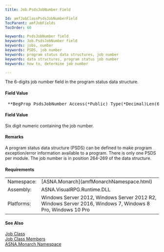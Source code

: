 ```yaml
---
title: Job.PsdsJobNumber Field

Id: amfJobClassPsdsJobNumberField
TocParent: amfJobFields
TocOrder: 60

keywords: PsdsJobNumber field
keywords: Job.PsdsJobNumber field
keywords: jobs, number
keywords: PSDS, job number
keywords: program status data structures, job number
keywords: data structures, program status job number
keywords: how to, determine job number

---
```


The 6-digits job number field in the program status data structure.

#### Field Value
<pre class="prettyprint"> **BegProp PsdsJobNumber Access(*Public) Type(*Decimal)Len(6,0)**       </pre>

#### Field Value
Six digit numeric containing the job number.

#### Remarks
A program status data structure (PSDS) can be defined to make program exception/error information available to a program. There is only one PSDS per module. The job number is in position 264-269 of the data structure.
<!-- start -->

#### Requirements
<table class="dttable" cellspacing="0" cellpadding="4" width="60%">
           <colgroup>
            <col width="15%" style="font-weight:bold" />
            <col width="85%" />
          </colgroup>
          <tr>
            <td>Namespace:</td>
            <td>[ASNA.Monarch](amfMonarchNamespace.html)</td>
          </tr>
          <tr>
            <td>Assembly:</td>
            <td>ASNA.VisualRPG.Runtime.DLL</td>
          </tr>
         <tr>
            <td>Platforms:</td>
            <td> Windows Server 2012, Windows Server 2012 R2, Windows Server 2016, Windows 7, Windows 8 Pro, Windows 10 Pro</td>
         </tr>
</table>

<!-- end -->

#### See Also
[Job Class](amfJobClass.html) <br /> [Job Class Members](amfJobMembers.html) <br /> [ASNA.Monarch Namespace](amfMonarchNamespace.html) 
